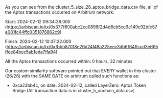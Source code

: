 As you can see from the cluster_5_size_26_aptos_bridge_data.csv file, all of the Aptos transactions occurred on Arbitrum network:

Start: 2024-02-12 09:34:38.000 (https://arbiscan.io/tx/0x377f600abc2ec0896f2d4d6cb5ce9e149c92bfc57e081fc44ffc0351876862c9)

Finish: 2024-02-12 10:07:22.000 (https://arbiscan.io/tx/0xfbbb87018e26d24f48a225eec3db6f64ffccd3e695ffee84bce5ab1eda7ffa94)

All the Aptos transactions occurred within: 0 hours, 32 minutes


Our custom similarity software pointed out that EVERY wallet in this cluster (26/26) with the SAME DATE on arbitrum called such functions as:

- 0xca23bb4c, on date: 2024-02-12, called LayerZero: Aptos Token Bridge
(All transaction data is in cluster_5_onchain_data.csv)

